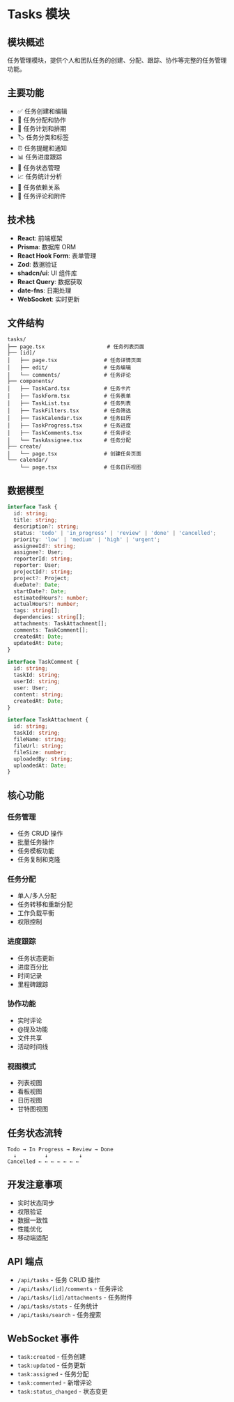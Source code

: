 # Tasks 模块

## 模块概述

任务管理模块，提供个人和团队任务的创建、分配、跟踪、协作等完整的任务管理功能。

## 主要功能

- ✅ 任务创建和编辑
- 👥 任务分配和协作
- 📅 任务计划和排期
- 🏷️ 任务分类和标签
- ⏰ 任务提醒和通知
- 📊 任务进度跟踪
- 🔄 任务状态管理
- 📈 任务统计分析
- 🔗 任务依赖关系
- 📝 任务评论和附件

## 技术栈

- **React**: 前端框架
- **Prisma**: 数据库 ORM
- **React Hook Form**: 表单管理
- **Zod**: 数据验证
- **shadcn/ui**: UI 组件库
- **React Query**: 数据获取
- **date-fns**: 日期处理
- **WebSocket**: 实时更新

## 文件结构

```
tasks/
├── page.tsx                    # 任务列表页面
├── [id]/
│   ├── page.tsx               # 任务详情页面
│   ├── edit/                  # 任务编辑
│   └── comments/              # 任务评论
├── components/
│   ├── TaskCard.tsx           # 任务卡片
│   ├── TaskForm.tsx           # 任务表单
│   ├── TaskList.tsx           # 任务列表
│   ├── TaskFilters.tsx        # 任务筛选
│   ├── TaskCalendar.tsx       # 任务日历
│   ├── TaskProgress.tsx       # 任务进度
│   ├── TaskComments.tsx       # 任务评论
│   └── TaskAssignee.tsx       # 任务分配
├── create/
│   └── page.tsx               # 创建任务页面
└── calendar/
    └── page.tsx               # 任务日历视图
```

## 数据模型

```typescript
interface Task {
  id: string;
  title: string;
  description?: string;
  status: 'todo' | 'in_progress' | 'review' | 'done' | 'cancelled';
  priority: 'low' | 'medium' | 'high' | 'urgent';
  assigneeId?: string;
  assignee?: User;
  reporterId: string;
  reporter: User;
  projectId?: string;
  project?: Project;
  dueDate?: Date;
  startDate?: Date;
  estimatedHours?: number;
  actualHours?: number;
  tags: string[];
  dependencies: string[];
  attachments: TaskAttachment[];
  comments: TaskComment[];
  createdAt: Date;
  updatedAt: Date;
}

interface TaskComment {
  id: string;
  taskId: string;
  userId: string;
  user: User;
  content: string;
  createdAt: Date;
}

interface TaskAttachment {
  id: string;
  taskId: string;
  fileName: string;
  fileUrl: string;
  fileSize: number;
  uploadedBy: string;
  uploadedAt: Date;
}
```

## 核心功能

### 任务管理

- 任务 CRUD 操作
- 批量任务操作
- 任务模板功能
- 任务复制和克隆

### 任务分配

- 单人/多人分配
- 任务转移和重新分配
- 工作负载平衡
- 权限控制

### 进度跟踪

- 任务状态更新
- 进度百分比
- 时间记录
- 里程碑跟踪

### 协作功能

- 实时评论
- @提及功能
- 文件共享
- 活动时间线

### 视图模式

- 列表视图
- 看板视图
- 日历视图
- 甘特图视图

## 任务状态流转

```
Todo → In Progress → Review → Done
  ↓         ↓          ↓
Cancelled ← ← ← ← ← ← ←
```

## 开发注意事项

- 实时状态同步
- 权限验证
- 数据一致性
- 性能优化
- 移动端适配

## API 端点

- `/api/tasks` - 任务 CRUD 操作
- `/api/tasks/[id]/comments` - 任务评论
- `/api/tasks/[id]/attachments` - 任务附件
- `/api/tasks/stats` - 任务统计
- `/api/tasks/search` - 任务搜索

## WebSocket 事件

- `task:created` - 任务创建
- `task:updated` - 任务更新
- `task:assigned` - 任务分配
- `task:commented` - 新增评论
- `task:status_changed` - 状态变更
